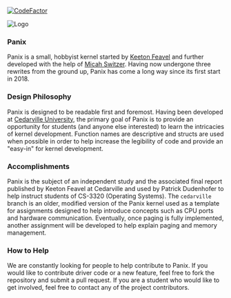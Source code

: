 [![CodeFactor](https://www.codefactor.io/repository/github/panix-os/panix/badge)](https://www.codefactor.io/repository/github/panix-os/panix)

![Logo](https://github.com/panix-os/panix-os.github.io/blob/master/img/logo.png?raw=true)
### Panix
Panix is a small, hobbyist kernel started by [Keeton Feavel](https://github.com/Kfeavel) and further developed with the help of [Micah Switzer](https://github.com/micahswitzer).
Having now undergone three rewrites from the ground up, Panix has come a long way since its first start in 2018.

### Design Philosophy
Panix is designed to be readable first and foremost. Having been developed at [Cedarville University](https://cs.cedarville.edu), the primary goal of Panix is to provide an opportunity for students (and anyone else interested) to learn the intricacies of kernel development. Function names are descriptive and structs are used when possible in order to help increase the legibility of code and provide an "easy-in" for kernel development.

### Accomplishments
Panix is the subject of an independent study and the associated final report published by Keeton Feavel at Cedarville and used by Patrick Dudenhofer to help instruct students of CS-3320 (Operating Systems). The `cedarville` branch is an older, modified version of the Panix kernel used as a template for assignments designed to help introduce concepts such as CPU ports and hardware communication. Eventually, once paging is fully implemented, another assignment will be developed to help explain paging and memory management.

### How to Help
We are constantly looking for people to help contribute to Panix. If you would like to contribute driver code or a new feature, feel free to fork the repository and submit a pull request. If you are a student who would like to get involved, feel free to contact any of the project contributors.
